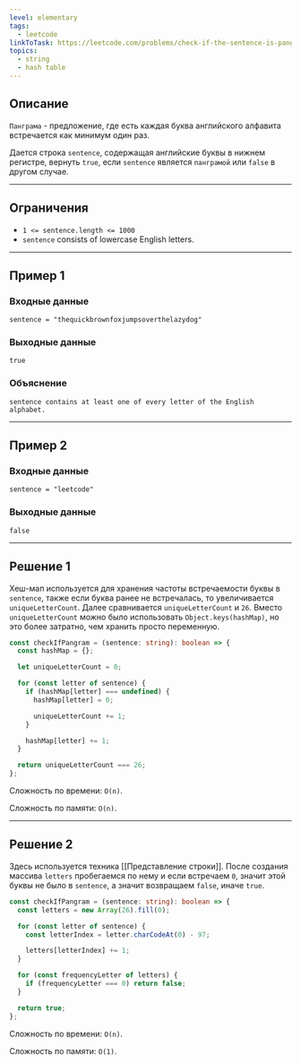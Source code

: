 ```yaml
---
level: elementary
tags:
  - leetcode
linkToTask: https://leetcode.com/problems/check-if-the-sentence-is-pangram/description/
topics:
  - string
  - hash table
---
```

## Описание

`Панграма` - предложение, где есть каждая буква английского алфавита встречается как минимум один раз.

Дается строка `sentence`, содержащая английские буквы в нижнем регистре, вернуть `true`, если `sentence` является `панграмой` или `false` в другом случае.

---
## Ограничения

- `1 <= sentence.length <= 1000`
- `sentence` consists of lowercase English letters.

---
## Пример 1

### Входные данные

```
sentence = "thequickbrownfoxjumpsoverthelazydog"
```
### Выходные данные

```
true
```
### Объяснение

```
sentence contains at least one of every letter of the English alphabet.
```

---
## Пример 2

### Входные данные

```
sentence = "leetcode"
```
### Выходные данные

```
false
```

---
## Решение 1

Хеш-мап используется для хранения частоты встречаемости буквы в `sentence`, также если буква ранее не встречалась, то увеличивается `uniqueLetterCount`. Далее сравнивается `uniqueLetterCount` и `26`. Вместо `uniqueLetterCount` можно было использовать `Object.keys(hashMap)`, но это более затратно, чем хранить просто переменную.

```typescript
const checkIfPangram = (sentence: string): boolean => {
  const hashMap = {};

  let uniqueLetterCount = 0;

  for (const letter of sentence) {
    if (hashMap[letter] === undefined) {
      hashMap[letter] = 0;

      uniqueLetterCount += 1;
    }

    hashMap[letter] += 1;
  }

  return uniqueLetterCount === 26;
};
```

Сложность по времени: `O(n)`.

Сложность по памяти: `O(n)`.

---
## Решение 2

Здесь используется техника [[Представление строки]]. После создания массива `letters` пробегаемся по нему и если встречаем `0`, значит этой буквы не было в `sentence`, а значит возвращаем `false`, иначе `true`.

```typescript
const checkIfPangram = (sentence: string): boolean => {
  const letters = new Array(26).fill(0);

  for (const letter of sentence) {
    const letterIndex = letter.charCodeAt(0) - 97;

    letters[letterIndex] += 1;
  }

  for (const frequencyLetter of letters) {
    if (frequencyLetter === 0) return false; 
  }

  return true;
};
```

Сложность по времени: `O(n)`.

Сложность по памяти: `O(1)`.